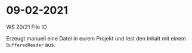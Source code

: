 # 09-02-2021
WS 20/21 File IO



Erzeugt manuell eine Datei in eurem Projekt und lest den Inhalt mit einem ```BufferedReader``` aus.
